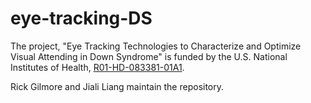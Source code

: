 # eye-tracking-DS

The project, "Eye Tracking Technologies to Characterize and Optimize Visual Attending in Down Syndrome" is funded by the U.S. National Institutes of Health, [R01-HD-083381-01A1](https://projectreporter.nih.gov/project_info_description.cfm?aid=9029693&icde=30337096&ddparam=&ddvalue=&ddsub=&cr=1&csb=default&cs=ASC).

Rick Gilmore and Jiali Liang maintain the repository.
